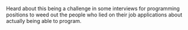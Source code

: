 Heard about this being a challenge in some interviews for programming positions to weed out the people who lied on their job applications about actually being able to program. 
